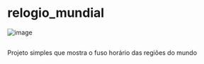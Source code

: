 ﻿# relogio_mundial

![image](https://github.com/DevKayoS/relogio_mundial/assets/157029608/6ee52e1a-9259-4944-a7c0-81524c595e2d)

##
Projeto simples que mostra o fuso horário das regiões do mundo

